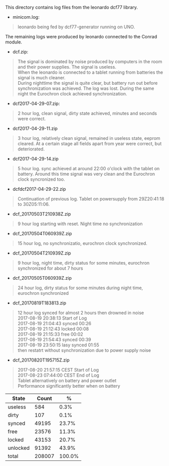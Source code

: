 This directory contains log files from the leonardo dcf77 library.

- minicom.log:
>leonardo being fed by dcf77-generator running on UNO.

The remaining logs were produced by leonardo connected to the Conrad module.

- dcf.zip: 
>The signal is dominated by noise produced by computers in the room and their power supplies. The signal is useless.  
When the leonardo is connected to a tablet running from batteries the signal is much cleaner.  
During nighttime the signal is quite clear, but battery run out before synchronization was achieved. The log was lost. During the same night the Eurochron clock achieved synchronization.
- dcf2017-04-29-07.zip:
>2 hour log, clean signal, dirty state achieved, minutes and seconds were correct. 
- dcf2017-04-29-11.zip
> 3 hour log, relatively clean signal, remained in useless state, eeprom cleared. At a certain stage all fields apart from year were correct, but deteriorated.
- dcf2017-04-29-14.zip
> 5 hour log. sync achieved at around 22:00 o'clock with the tablet on battery. Around this time signal was very clean and the Eurochron clock syncronized too.
- dcfdcf2017-04-29-22.zip
> Continuation of previous log. Tablet on powersupply from 29Z20:41:18 to 30Z05:11:06.
- dcf_20170503T210938Z.zip
> 9 hour log starting with reset. Night time no synchronization
- dcf_20170504T060939Z.zip
> 15 hour log, no synchronizatio, eurochron clock synchronized.
-  	dcf_20170504T210939Z.zip
> 9 hour log, night time, dirty status for some minutes, eurochron synchronized for about 7 hours
- dcf_20170505T060939Z.zip
> 24 hour log, dirty status for some minutes during night time, eurochron synchronized
- dcf_20170819T183813.zip
> 12 hour log synced for almost 2 hours then drowned in noise  
> 2017-08-19 20:38:13	Start of Log	  
> 2017-08-19 21:04:43	synced	    00:26   
> 2017-08-19 21:12:43	locked	    00:08  
> 2017-08-19 21:15:33	free	      00:02   
> 2017-08-19 21:54:43	synced	    00:39  
> 2017-08-19 23:50:15	lasy synced 01:55  
> then restatrt without synchronization due to power supply noise
- dcf_20170820T195715Z.zip
> 2017-08-20 21:57:15 CEST Start of Log  
> 2017-08-23 07:44:00 CEST End of Log  
> Tablet alternatively on battery and power outlet  
> Performance significantly better when on battery 

State   |Count  |  %   |
--------|-------|------|
useless	|   584	|  0.3%|
dirty	  |   107	|  0.1%|
synced	| 49195	| 23.7%|
free	  | 23576	| 11.3%|
locked	| 43153	| 20.7%|
unlocked|	91392	| 43.9%|
total	  |208007	|100.0%|
